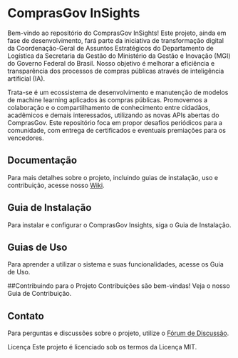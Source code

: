# ComprasGov InSights

Bem-vindo ao repositório do ComprasGov InSights! Este projeto, ainda em fase de desenvolvimento, fará parte da iniciativa de transformação digital da Coordenação-Geral de Assuntos Estratégicos do Departamento de Logística da Secretaria da Gestão do Ministério da Gestão e Inovação (MGI) do Governo Federal do Brasil. Nosso objetivo é melhorar a eficiência e transparência dos processos de compras públicas através de inteligência artificial (IA).

Trata-se é um ecossistema de desenvolvimento e manutenção de modelos de machine learning aplicados às compras públicas. Promovemos a colaboração e o compartilhamento de conhecimento entre cidadãos, acadêmicos e demais interessados, utilizando as novas APIs abertas do ComprasGov. Este repositório foca em propor desafios periódicos para a comunidade, com entrega de certificados e eventuais premiações para os vencedores.

## Documentação
Para mais detalhes sobre o projeto, incluindo guias de instalação, uso e contribuição, acesse nosso [Wiki](https://github.com/gestaogovbr/comprasgov-insights/wiki).

## Guia de Instalação
Para instalar e configurar o ComprasGov Insights, siga o Guia de Instalação.

## Guias de Uso
Para aprender a utilizar o sistema e suas funcionalidades, acesse os Guia de Uso.

##Contribuindo para o Projeto
Contribuições são bem-vindas! Veja o nosso Guia de Contribuição.

## Contato
Para perguntas e discussões sobre o projeto, utilize o [Fórum de Discussão](https://github.com/gestaogovbr/comprasgov-insights/discussions).

Licença
Este projeto é licenciado sob os termos da Licença MIT.
